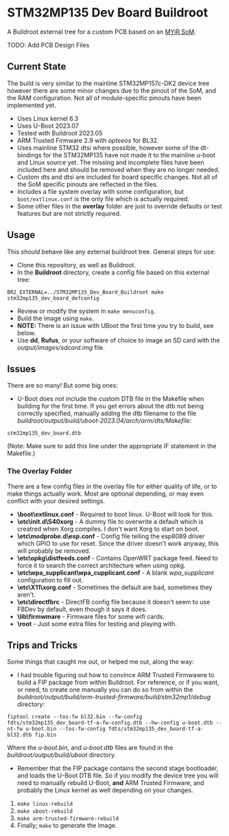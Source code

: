 # STM32MP135 Dev Board Buildroot
  
A Buildroot external tree for a custom PCB based on an [MYiR SoM](https://www.myirtech.com/list.asp?id=726).
  
TODO: Add PCB Design Files

## Current State
The build is very similar to the mainline STM32MP157c-DK2 device tree however there are some minor changes due to the pinout of the SoM, and the RAM configuration. Not all of module-specific pinouts have been implemented yet.
* Uses Linux kernel 6.3
* Uses U-Boot 2023.07
* Tested with Buildroot 2023.05
* ARM Trusted Firmware 2.9 with *opteeos* for BL32.
* Uses mainline STM32 dtsi where possible, however some of the dt-bindings for the STM32MP135 have not made it to the mainline u-boot and Linux source yet. The missing and incomplete files have been included here and should be removed when they are no longer needed.
* Custom dts and dtsi are included for board specific changes. Not all of the SoM specific pinouts are reflected in the files.
* Includes a file system overlay with some configuration, but ```boot/extlinux.conf``` is the only file which is actually required.
* Some other files in the **overlay** folder are just to override defaults or test features but are not strictly required. 

## Usage
This *should* behave like any external buildroot tree. General steps for use:
* Clone this repository, as well as Buildroot.
* In the **Buildroot** directory, create a config file based on this external tree:
```
BR2_EXTERNAL=../STM32MP135_Dev_Board_Buildroot make stm32mp135_dev_board_defconfig
```
* Review or modify the system in ```make menuconfig```.
* Build the image using ```make```.
* **NOTE:** There is an issue with UBoot the first time you try to build, see below.
* Use **dd**, **Rufus**, or your software of choice to image an SD card with the *output/images/sdcard.img* file.

## Issues
There are so many! But some big ones:
* U-Boot does not include the custom DTB file in the Makefile when building for the first time. If you get errors about the dtb not being correctly specified, manually adding the dtb filename to the file *buildroot/output/build/uboot-2023.04/arch/arm/dts/Makefile*:
  
```
stm32mp135_dev_board.dtb
```
  
(Note: Make sure to add this line under the appropriate IF statement in the Makefile.)

### The Overlay Folder
There are a few config files in the overlay file for either quality of life, or to make things actually work. Most are optional depending, or may even conflict with your desired settings.
* **\boot\extlinux.conf** - Required to boot linux. U-Boot will look for this.
* **\etc\init.d\S40xorg** - A dummy file to overwrite a default which is creatred when Xorg compiles. I don't want Xorg to start on boot.
* **\etc\modprobe.d\esp.conf** - Config file telling the esp8089 driver which GPIO to use for reset. Since the driver doesn't work anyway, this will probably be removed.
* **\etc\opkg\distfeeds.conf** - Contains OpenWRT package feed. Need to force it to search the correct architecture when using opkg.
* **\etc\wpa_supplicant\wpa_cupplicant.conf** - A blank *wpa_supplicant* configuration to fill out.
* **\etc\X11\xorg.conf** - Sometimes the default are bad, sometimes they aren't.
* **\etc\directfbrc** - DirectFB config file because it doesn't seem to use FBDev by default, even though it says it does.
* **\lib\firmwmare** - Firmware files for some wifi cards.
* **\root** - Just some extra files for testing and playing with.

## Trips and Tricks
Some things that caught me out, or helped me out, along the way:
* I had trouble figuring out how to convince ARM Trusted Firmwawre to build a FIP package from within Buildroot. For reference, or if you want, or need, to create one manually you can do so from within the *buildroot/output/build/arm-trusted-firmware/build/stm32mp1/debug* directory:<br />
```
fiptool create --tos-fw bl32.bin --fw-config fdts/stm32mp135_dev_board-tf-a-fw-config.dtb --hw-config u-boot.dtb --nt-fw u-boot.bin --tos-fw-config fdts/stm32mp135_dev_board-tf-a-bl32.dtb fip.bin
```
  
Where the *u-boot.bin*, and *u-boot.dtb* files are found in the *buildroot/output/build/uboot* directory.

* Remember that the FIP package contains the second stage bootloader, and loads the U-Boot DTB file. So if you modify the device tree you will need to manually rebuild U-Boot, **and** ARM Trusted Firmware, and probably the Linux kernel as well depending on your changes. 
 1. ```make linux-rebuild```
 2. ```make uboot-rebuild```
 3. ```make arm-trusted-firmware-rebuild```
 4. Finally; ```make``` to generate the image.